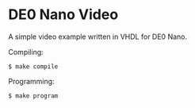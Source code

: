 # DE0 Nano Video

A simple video example written in VHDL for DE0 Nano.

Compiling:

    $ make compile

Programming:

    $ make program
